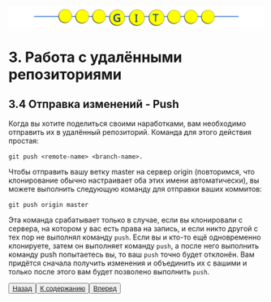 ![Gitmanul_logo](/G_logo_2.svg)
# 3. Работа с удалёнными репозиториями

## 3.4 Отправка изменений - Push

Когда вы хотите поделиться своими наработками, вам необходимо отправить их в удалённый репозиторий. Команда для этого действия простая: 

    git push <remote-name> <branch-name>. 

Чтобы отправить вашу ветку master на сервер origin (повторимся, что клонирование обычно настраивает оба этих имени автоматически), вы можете выполнить следующую команду для отправки ваших коммитов:

    git push origin master

Эта команда срабатывает только в случае, если вы клонировали с сервера, на котором у вас есть права на запись, и если никто другой с тех пор не выполнял команду <code>push</code>. Если вы и кто-то ещё одновременно клонируете, затем он выполняет команду <code>push</code>, а после него выполнить команду push попытаетесь вы, то ваш <code>push</code> точно будет отклонён. Вам придётся сначала получить изменения и объединить их с вашими и только после этого вам будет позволено выполнить <code>push</code>. 

<button>[Назад ](/3.3.md)</button><button>[К содержанию ](/readme.md)</button><button>[Вперед](/3.5.md)</button>